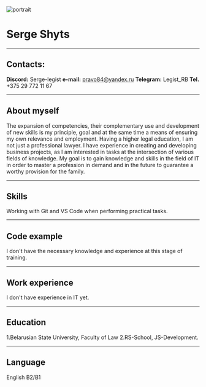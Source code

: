 
![portrait](C:\Users\User\Desktop\Serge_web.png)

# **Serge Shyts**
---

## **Contacts:**
**Discord:** Serge-legist
**e-mail:** pravo84@yandex.ru
**Telegram:** Legist_RB
**Tel.** +375 29 772 11 67

---

## **About myself**
The expansion of competencies, their complementary use and development of new skills is my principle, goal and at the same time a means of ensuring my own relevance and employment.
Having a higher legal education, I am not just a professional lawyer. I have experience in creating and developing business projects, as I am interested in tasks at the intersection of various fields of knowledge.
My goal is to gain knowledge and skills in the field of IT in order to master a profession in demand and in the future to guarantee a worthy provision for the family.

---

## **Skills**
Working with Git and VS Code when performing practical tasks.

---

## **Code example**
I don't have the necessary knowledge and experience at this stage of training.

---

## **Work experience**
I don't have experience in IT yet.

---

## **Education**
1.Belarusian State University, Faculty of Law
2.RS-School, JS-Development.

---

## **Language**
English B2/B1
